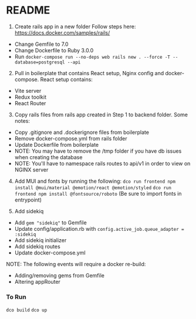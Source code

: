 # README

1. Create rails app in a new folder
Follow steps here: https://docs.docker.com/samples/rails/
- Change Gemfile to 7.0
- Change Dockerfile to Ruby 3.0.0
- Run `docker-compose run --no-deps web rails new . --force -T --database=postgresql --api`

2. Pull in boilerplate that contains React setup, Nginx config and docker-compose. React setup contains:
- Vite server
- Redux toolkit
- React Router

3. Copy rails files from rails app created in Step 1 to backend folder. Some notes:
- Copy .gitignore and .dockerignore files from boilerplate
- Remove docker-compose.yml from rails folder
- Update Dockerfile from boilerplate
- NOTE: You may have to remove the /tmp folder if you have db issues when creating the database
- NOTE: You'll have to namespace rails routes to api/v1 in order to view on NGINX server

4. Add MUI and fonts by running the following:
`dco run frontend npm install @mui/material @emotion/react @emotion/styled`
`dco run frontend npm install @fontsource/roboto` (Be sure to import fonts in entrypoint)

5. Add sidekiq
- Add `gem "sidekiq"` to Gemfile
- Update config/application.rb with `config.active_job.queue_adapter = :sidekiq`
- Add sidekiq initializer
- Add sidekiq routes
- Update docker-compose.yml

NOTE: The following events will require a docker re-build:
- Adding/removing gems from Gemfile
- Altering appRouter


### To Run
`dco build`
`dco up`
